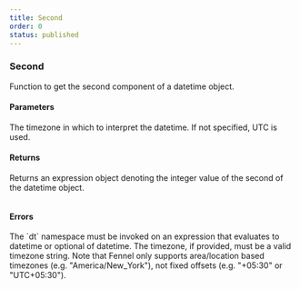 ```yaml
---
title: Second
order: 0
status: published
---
```


### Second

Function to get the second component of a datetime object.

#### Parameters
<Expandable title="timezone" type="Optional[str]" defaultVal="UTC">
The timezone in which to interpret the datetime. If not specified, UTC is used.
</Expandable>

#### Returns
<Expandable type="Expr">
Returns an expression object denoting the integer value of the second of the
datetime object.
</Expandable>

<pre snippet="api-reference/expressions/dt#second"
    status="success" message="Getting the second of a datetime">
</pre>


#### Errors
<Expandable title="Use of invalid types">
The `dt` namespace must be invoked on an expression that evaluates to datetime
or optional of datetime.
</Expandable>

<Expandable title="Invalid timezone">
The timezone, if provided, must be a valid timezone string. Note that Fennel
only supports area/location based timezones (e.g. "America/New_York"), not
fixed offsets (e.g. "+05:30" or "UTC+05:30").
</Expandable>
